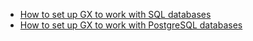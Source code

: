 - [How to set up GX to work with SQL databases](/docs/guides/setup/optional_dependencies/sql_databases/how_to_setup_gx_to_work_with_sql_databases.md)
- [How to set up GX to work with PostgreSQL databases](/docs/guides/setup/optional_dependencies/sql_databases/how_to_setup_gx_to_work_with_postgresql.md)
